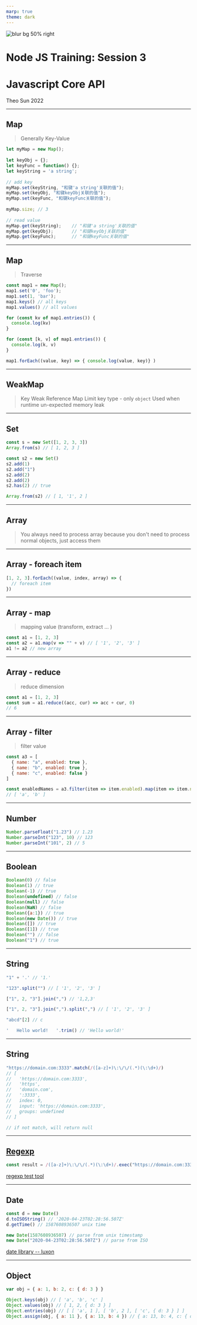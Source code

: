 ```yaml
---
marp: true
theme: dark
---
```


![blur bg 50% right](https://res.cloudinary.com/digf90pwi/image/upload/v1640327704/logo_pgbqzz.svg)

# Node JS Training: Session 3
 
# Javascript Core API

Theo Sun
2022

---

## Map

> Generally Key-Value

```js
let myMap = new Map();
 
let keyObj = {};
let keyFunc = function() {};
let keyString = 'a string';
 
// add key
myMap.set(keyString, "和键'a string'关联的值");
myMap.set(keyObj, "和键keyObj关联的值");
myMap.set(keyFunc, "和键keyFunc关联的值");
 
myMap.size; // 3
 
// read value
myMap.get(keyString);    // "和键'a string'关联的值"
myMap.get(keyObj);       // "和键keyObj关联的值"
myMap.get(keyFunc);      // "和键keyFunc关联的值"
```

---

## Map

> Traverse

```js
const map1 = new Map();
map1.set('0', 'foo');
map1.set(1, 'bar');
map1.keys() // all keys
map1.values() // all values

for (const kv of map1.entries()) {
  console.log(kv)
}

for (const [k, v] of map1.entries()) {
  console.log(k, v)
}

map1.forEach((value, key) => { console.log(value, key)} )
```


---

## WeakMap



> Key Weak Reference Map
> Limit key type - only `object`
> Used when runtime un-expected memory leak

---

## Set

```js
const s = new Set([1, 2, 3, 3])
Array.from(s) // [ 1, 2, 3 ]

const s2 = new Set()
s2.add(1)
s2.add("1")
s2.add(2)
s2.add(2)
s2.has(2) // true

Array.from(s2) // [ 1, '1', 2 ]
```

---

## Array

> You always need to process array
> because you don't need to process normal objects, just access them

---

## Array - foreach item



```js
[1, 2, 3].forEach((value, index, array) => {
  // foreach item
})
```

---

## Array - map

> mapping value (transform, extract ... )

```js
const a1 = [1, 2, 3]
const a2 = a1.map(v => "" + v) // [ '1', '2', '3' ]
a1 != a2 // new array
```

---

## Array - reduce

> reduce dimension

```js
const a1 = [1, 2, 3]
const sum = a1.reduce((acc, cur) => acc + cur, 0) 
// 6
```

---

## Array - filter

> filter value

```js
const a3 = [
  { name: "a", enabled: true },
  { name: "b", enabled: true },
  { name: "c", enabled: false }
]

const enabledNames = a3.filter(item => item.enabled).map(item => item.name)
// [ 'a', 'b' ]
```

---

## Number



```js
Number.parseFloat("1.23") // 1.23
Number.parseInt("123", 10) // 123
Number.parseInt("101", 2) // 5
```

---

## Boolean


```js
Boolean(0) // false
Boolean(1) // true
Boolean(-1) // true
Boolean(undefined) // false
Boolean(null) // false
Boolean(NaN) // false
Boolean({a:1}) // true
Boolean(new Date()) // true
Boolean([]) // true
Boolean([1]) // true
Boolean("") // false
Boolean("1") // true
```

---

## String



```js
"1" + '.' // '1.'

"123".split("") // [ '1', '2', '3' ]

["1", 2, "3"].join(",") // '1,2,3'

["1", 2, "3"].join(",").split(",") // [ '1', '2', '3' ]

"abcd"[2] // c  

'   Hello world!   '.trim() // 'Hello world!'

```

---

## String



```js
"https://domain.com:3333".match(/([a-z]+)\:\/\/(.*)(\:\d+)/) 
// [
//   'https://domain.com:3333',
//   'https',
//   'domain.com',
//   ':3333',
//   index: 0,
//   input: 'https://domain.com:3333',
//   groups: undefined
// ]

// if not match, will return null
```

---

## [Regexp](https://developer.mozilla.org/zh-CN/docs/Web/JavaScript/Reference/Global_Objects/RegExp)



```js
const result = /([a-z]+)\:\/\/(.*)(\:\d+)/.exec("https://domain.com:3333")
```



[regexp test tool](https://regex101.com/)

---

## Date

```js
const d = new Date()
d.toISOString() // '2020-04-23T02:28:56.507Z'
d.getTime() // 1587608936507 unix time

new Date(1587608936507) // parse from unix timestamp
new Date("2020-04-23T02:28:56.507Z") // parse from ISO
```

[date library -- luxon](https://moment.github.io/luxon/#/)

---

## Object



```js
var obj = { a: 1, b: 2, c: { d: 3 } }

Object.keys(obj) // [ 'a', 'b', 'c' ]
Object.values(obj) // [ 1, 2, { d: 3 } ]
Object.entries(obj) // [ [ 'a', 1 ], [ 'b', 2 ], [ 'c', { d: 3 } ] ]
Object.assign(obj, { a: 11 }, { a: 13, b: 4 }) // { a: 13, b: 4, c: { d: 3 } }
```
